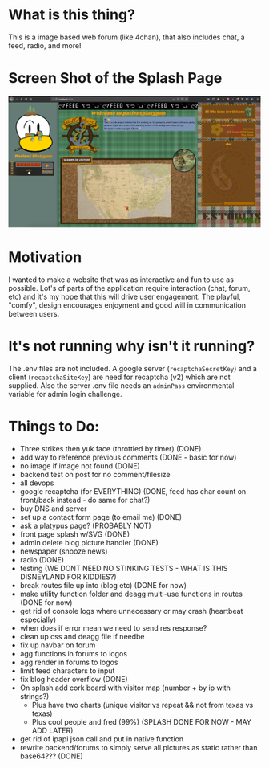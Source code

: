 # What is this thing?

This is a image based web forum (like 4chan), that also includes chat, a feed, radio, and more! 

# Screen Shot of the Splash Page

![alt text](/static/SplashPageScreenShot.png "Screen Shot of the Splash Page")


# Motivation

I wanted to make a website that was as interactive and fun to use as possible. Lot's of parts of the application require interaction (chat, forum, etc) and it's my hope that this will drive user engagement. The playful, "comfy", design encourages enjoyment and good will in communication between users.

# It's not running why isn't it running?

The .env files are not included. A google server (`recaptchaSecretKey`) and a client (`recaptchaSiteKey`) are need for recaptcha (v2) which are not supplied. Also the server .env file needs an `adminPass` environmental variable for admin login challenge.

# Things to Do: 

- Three strikes then yuk face (throttled by timer) (DONE)
- add way to reference previous comments (DONE - basic for now)
- no image if image not found (DONE)
- backend test on post for no comment/filesize 
- all devops
- google recaptcha (for EVERYTHING) (DONE, feed has char count on front/back instead - do same for chat?)
- buy DNS and server
- set up a contact form page (to email me) (DONE)
- ask a platypus page? (PROBABLY NOT)
- front page splash w/SVG (DONE)
- admin delete blog picture handler (DONE)
- newspaper (snooze news)
- radio (DONE)
- testing (WE DONT NEED NO STINKING TESTS - WHAT IS THIS DISNEYLAND FOR KIDDIES?)
- break routes file up into (blog etc) (DONE for now)
- make utility function folder and deagg multi-use functions in routes (DONE for now)
- get rid of console logs where unnecessary or may crash (heartbeat especially)
- when does if error mean we need to send res response?
- clean up css and deagg file if needbe
- fix up navbar on forum 
- agg functions in forums to logos
- agg render in forums to logos
- limit feed characters to input
- fix blog header overflow (DONE)
- On splash add cork board with visitor map (number + by ip with strings?) 
  - Plus have two charts (unique visitor vs repeat && not from texas vs texas)
  - Plus cool people and fred (99%) (SPLASH DONE FOR NOW - MAY ADD LATER)
- get rid of ipapi json call and put in native function
- rewrite backend/forums to simply serve all pictures as static rather than base64??? (DONE)